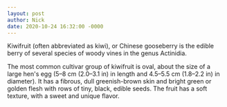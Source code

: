 ```yaml
---
layout: post
author: Nick
date: 2020-10-24 16:32:00 -0000
---
```

Kiwifruit (often abbreviated as kiwi), or Chinese gooseberry is the edible
berry of several species of woody vines in the genus Actinidia.
<!--more-->
The most common cultivar group of kiwifruit is oval, about the size of a large
hen's egg (5–8 cm (2.0–3.1 in) in length and 4.5–5.5 cm (1.8–2.2 in) in
diameter). It has a fibrous, dull greenish-brown skin and bright green or
golden flesh with rows of tiny, black, edible seeds. The fruit has a soft
texture, with a sweet and unique flavor.
